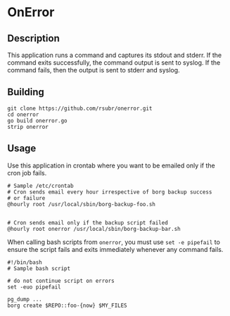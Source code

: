# OnError

## Description
This application runs a command and captures its stdout and stderr. If the command exits successfully, the command output is sent to syslog. If the command fails, then the output is sent to stderr and syslog.

## Building

```
git clone https://github.com/rsubr/onerror.git
cd onerror
go build onerror.go
strip onerror
```

## Usage

Use this application in crontab where you want to be emailed only if the cron job fails.

```
# Sample /etc/crontab
# Cron sends email every hour irrespective of borg backup success
# or failure
@hourly root /usr/local/sbin/borg-backup-foo.sh


# Cron sends email only if the backup script failed 
@hourly root onerror /usr/local/sbin/borg-backup-bar.sh
```

When calling bash scripts from `onerror`, you must use `set -e pipefail` to ensure the script fails and exits immediately whenever any command fails.

```
#!/bin/bash
# Sample bash script

# do not continue script on errors
set -euo pipefail

pg_dump ...
borg create $REPO::foo-{now} $MY_FILES
```
